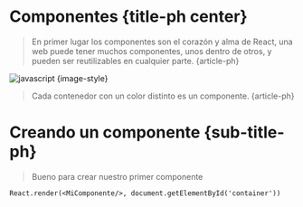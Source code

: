 # Componentes {title-ph center}
> En primer lugar los componentes son el corazón y alma de React, una web puede tener muchos componentes, unos dentro de otros, y pueden ser reutilizables en cualquier parte. {article-ph}

![javascript](http://localhost:8080/api/icons/componentes.png) {image-style}

> Cada contenedor con un color distinto es un componente. {article-ph}

# Creando un componente {sub-title-ph}
> Bueno para crear nuestro primer componente 



	React.render(<MiComponente/>, document.getElementById('container'))
```


